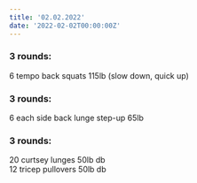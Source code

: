 ```yaml
---
title: '02.02.2022'
date: '2022-02-02T00:00:00Z'
---
```


### 3 rounds:      
6 tempo back squats 115lb (slow down, quick up)               
              
### 3 rounds:      
6 each side back lunge step-up 65lb       

### 3 rounds:      
20 curtsey lunges 50lb db     
12 tricep pullovers 50lb db     